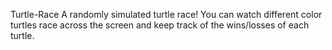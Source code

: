 Turtle-Race
A randomly simulated turtle race! You can watch different color turtles race across the screen and keep track of the wins/losses of each turtle.
